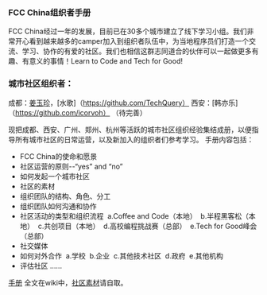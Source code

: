 ### FCC China组织者手册 
FCC China经过一年的发展，目前已在30多个城市建立了线下学习小组。我们非常开心看到越来越多的camper加入到组织者队伍中，为当地程序员们打造一个交流、学习、协作的有爱的社区。我们也相信这群志同道合的伙伴可以一起做更多有趣、有意义的事情！Learn to Code and Tech for Good!

### 城市社区组织者：
成都：[姜玉珍](https://github.com/jiangyuzhen)，[水歌]（https://github.com/TechQuery）
西安：[韩亦乐]（https://github.com/icorvoh）
（待完善）

现把成都、西安、广州、郑州、杭州等活跃的城市社区组织经验集结成册，以便指导所有城市社区的日常运营，以及新加入的组织者们参考学习。
手册内容包括：
- FCC China的使命和愿景
- 社区运营的原则--“yes” and “no”
- 如何发起一个城市社区
- 社区的素材
- 组织团队的结构、角色、分工
- 组织团队如何沟通和协作
- 社区活动的类型和组织流程
  a.Coffee and Code（本地）
  b.半程黑客松（本地）
  c.共创项目（本地）
  d.高校编程挑战赛（总部）
  e.Tech for Good峰会（总部）
- 社交媒体
- 如何对外合作
  a.学校
  b.企业
  c.其他技术社区
  d.政府
  e.其他机构
- 评估社区
......

[手册](https://github.com/FreeCodeCampChina/local-organizers-mannual/wiki) 全文在wiki中，[社区素材](https://github.com/FreeCodeCampChina/assets)请自取。


